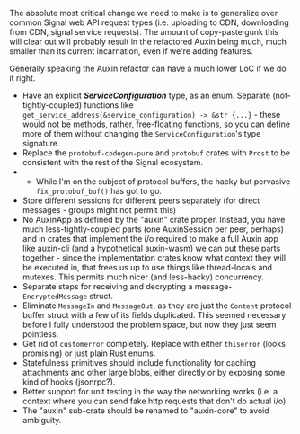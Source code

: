 The absolute most critical change we need to make is to generalize over common Signal web API request types (i.e. uploading to CDN, downloading from CDN, signal service requests). The amount of copy-paste gunk this will clear out will probably result in the refactored Auxin being much, much smaller than its current incarnation, even if we're adding features.

Generally speaking the Auxin refactor can have a much lower LoC if we do it right. 

* Have an explicit ***ServiceConfiguration*** type, as an enum. Separate (not-tightly-coupled) functions like `get_service_address(&service_configuration) -> &str {...}` - these would not be methods, rather, free-floating functions, so you can define more of them without changing the `ServiceConfiguration`'s type signature. 
* Replace the `protobuf-codegen-pure` and `protobuf` crates with `Prost` to be consistent with the rest of the Signal ecosystem. 
* * While I'm on the subject of protocol buffers, the hacky but pervasive `fix_protobuf_buf()` has got to go. 
* Store different sessions for different peers separately (for direct messages - groups might not permit this)
* No AuxinApp as defined by the "auxin" crate proper. Instead, you have much less-tightly-coupled parts (one AuxinSession per peer, perhaps) and in crates that implement the i/o required to make a full Auxin app like auxin-cli (and a hypothetical auxin-wasm) we can put these parts together - since the implementation crates know what context they will be executed in, that frees us up to use things like thread-locals and mutexes. This permits much nicer (and less-hacky) concurrency.
* Separate steps for receiving and decrypting a message- `EncryptedMessage` struct.
* Eliminate `MessageIn` and `MessageOut`, as they are just the `Content` protocol buffer struct with a few of its fields duplicated. This seemed necessary before I fully understood the problem space, but now they just seem pointless. 
* Get rid of `customerror` completely. Replace with either `thiserror` (looks promising) or just plain Rust enums.
* Statefulness primitives should include functionality for caching attachments and other large blobs, either directly or by exposing some kind of hooks (jsonrpc?).
* Better support for unit testing in the way the networking works (i.e. a context where you can send fake http requests that don't do actual i/o).
* The "auxin" sub-crate should be renamed to "auxin-core" to avoid ambiguity.